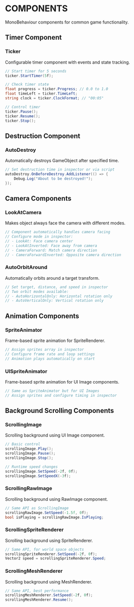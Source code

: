 # COMPONENTS

MonoBehaviour components for common game functionality.

## Timer Component

### Ticker

Configurable timer component with events and state tracking.

```csharp
// Start timer for 5 seconds
ticker.StartTimer(5f);

// Check timer state
float progress = ticker.Progress; // 0.0 to 1.0
float timeLeft = ticker.TimeLeft;
string clock = ticker.ClockFormat; // "00:05"

// Control timer
ticker.Pause();
ticker.Resume();
ticker.Stop();
```

## Destruction Component

### AutoDestroy

Automatically destroys GameObject after specified time.

```csharp
// Set destruction time in inspector or via script
autoDestroy.OnBeforeDestroy.AddListener(() => {
    Debug.Log("About to be destroyed!");
});
```

## Camera Components

### LookAtCamera

Makes object always face the camera with different modes.

```csharp
// Component automatically handles camera facing
// Configure mode in inspector:
// - LookAt: Face camera center
// - LookAtInverted: Face away from camera
// - CameraForward: Match camera direction
// - CameraForwardInverted: Opposite camera direction
```

### AutoOrbitAround

Automatically orbits around a target transform.

```csharp
// Set target, distance, and speed in inspector
// Two orbit modes available:
// - AutoHorizontalOnly: Horizontal rotation only
// - AutoVerticalOnly: Vertical rotation only
```

## Animation Components

### SpriteAnimator

Frame-based sprite animation for SpriteRenderer.

```csharp
// Assign sprites array in inspector
// Configure frame rate and loop settings
// Animation plays automatically on start
```

### UISpriteAnimator

Frame-based sprite animation for UI Image components.

```csharp
// Same as SpriteAnimator but for UI Images
// Assign sprites and configure timing in inspector
```

## Background Scrolling Components

### ScrollingImage

Scrolling background using UI Image component.

```csharp
// Basic control
scrollingImage.Play();
scrollingImage.Pause();
scrollingImage.Stop();

// Runtime speed changes
scrollingImage.SetSpeed(-2f, 0f);
scrollingImage.SetSpeedX(-3f);
```

### ScrollingRawImage

Scrolling background using RawImage component.

```csharp
// Same API as ScrollingImage
scrollingRawImage.SetSpeed(-1.5f, 0f);
bool isPlaying = scrollingRawImage.IsPlaying;
```

### ScrollingSpriteRenderer

Scrolling background using SpriteRenderer.

```csharp
// Same API, for world space objects
scrollingSpriteRenderer.SetSpeed(-2f, 0f);
Vector2 speed = scrollingSpriteRenderer.Speed;
```

### ScrollingMeshRenderer

Scrolling background using MeshRenderer.

```csharp
// Same API, best performance
scrollingMeshRenderer.SetSpeed(-2f, 0f);
scrollingMeshRenderer.Resume();
```
